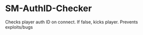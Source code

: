 # SM-AuthID-Checker
Checks player auth ID on connect. If false, kicks player. Prevents exploits/bugs
